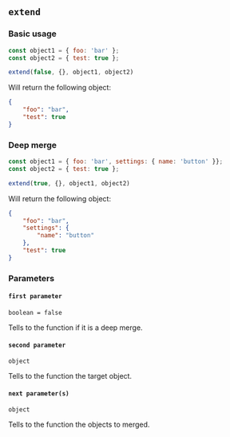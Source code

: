 ## `extend`

### Basic usage

```javascript
const object1 = { foo: 'bar' };
const object2 = { test: true };

extend(false, {}, object1, object2)
```

Will return the following object:

```json
{
    "foo": "bar",
    "test": true
}
```

### Deep merge

```javascript
const object1 = { foo: 'bar', settings: { name: 'button' }};
const object2 = { test: true };

extend(true, {}, object1, object2)
```

Will return the following object:

```json
{
    "foo": "bar",
    "settings": {
        "name": "button"
    },
    "test": true
}
```

### Parameters

#### `first parameter`

`boolean = false`

Tells to the function if it is a deep merge.

#### `second parameter`

`object`

Tells to the function the target object.

#### `next parameter(s)`

`object`

Tells to the function the objects to merged.

